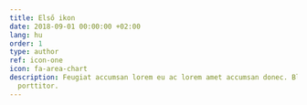 ```yaml
---
title: Első ikon
date: 2018-09-01 00:00:00 +02:00
lang: hu
order: 1
type: author
ref: icon-one
icon: fa-area-chart
description: Feugiat accumsan lorem eu ac lorem amet accumsan donec. Blandit orci
  porttitor.
---
```

